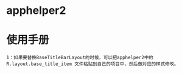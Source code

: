 # apphelper2
# 使用手册
    1：如果要替换BaseTitleBarLayout的时候，可以把apphelper2中的R.layout.base_title_item 文件粘贴到自己的项目中，然后做对应的样式修改。